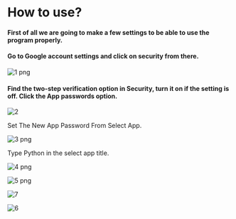 # How to use?
<h4>First of all we are going to make a few settings to be able to use the program properly.</h4>

<h4>Go to Google account settings and click on security from there.</h4>

![1 png](https://user-images.githubusercontent.com/114229172/194555224-98af1e8f-6b7a-44ad-a123-e9ba02073857.png)

<h4>Find the two-step verification option in Security, turn it on if the setting is off. Click the App passwords option.</h4>

![2](https://user-images.githubusercontent.com/114229172/194555250-7255f655-481b-48a0-8275-4bb5f3b1aa96.png)

</h4>Set The New App Password From Select App.</h4>

![3 png](https://user-images.githubusercontent.com/114229172/194555270-a5145d1c-c37d-49fd-8a6b-af94488ddabc.png)

</h4>Type Python in the select app title.</h4>

![4 png](https://user-images.githubusercontent.com/114229172/194555290-9d5f77c1-b94c-4ae3-8304-7d1cd65097ff.png)



![5 png](https://user-images.githubusercontent.com/114229172/194555298-ec962f19-67a0-41d9-b6f2-4f14bbb871f5.png)



![7](https://user-images.githubusercontent.com/114229172/194557343-cc732fc3-819d-41d6-98f6-676f7def693a.png)


![6](https://user-images.githubusercontent.com/114229172/194557339-53a4b2fc-ddb9-49b5-ad20-ef19f5d7f5c6.png)


